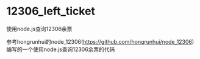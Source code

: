 # 12306_left_ticket
使用node.js查询12306余票


参考hongrunhui的node_12306(https://github.com/hongrunhui/node_12306) 编写的一个使用node.js查询12306余票的代码
